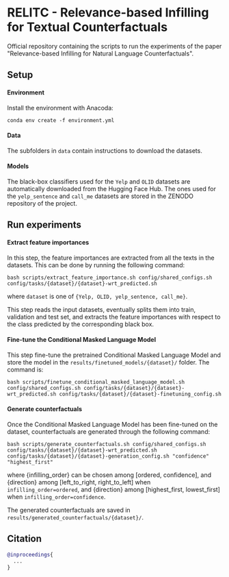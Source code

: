 # RELITC - Relevance-based Infilling for Textual Counterfactuals

Official repository containing the scripts to run the experiments of the paper "Relevance-based Infilling for Natural Language Counterfactuals".


## Setup

#### Environment

Install the environment with Anacoda:

```
conda env create -f environment.yml
```

#### Data

The subfolders in `data` contain instructions to download the datasets.


#### Models

The black-box classifiers used for the `Yelp` and `OLID` datasets are automatically downloaded from the Hugging Face Hub. The ones used for the `yelp_sentence` and `call_me` datasets are stored in the ZENODO repository of the project.


## Run experiments

#### Extract feature importances

In this step, the feature importances are extracted from all the texts in the datasets. This can be done by running the following command:

```
bash scripts/extract_feature_importance.sh config/shared_configs.sh config/tasks/{dataset}/{dataset}-wrt_predicted.sh
```

where `dataset` is one of `{Yelp, OLID, yelp_sentence, call_me}`.

This step reads the input datasets, eventually splits them into train, validation and test set, and extracts the feature importances with respect to the class predicted by the corresponding black box.


#### Fine-tune the Conditional Masked Language Model

This step fine-tune the pretrained Conditional Masked Language Model and store the model in the `results/finetuned_models/{dataset}/` folder. The command is:

```
bash scripts/finetune_conditional_masked_language_model.sh config/shared_configs.sh config/tasks/{dataset}/{dataset}-wrt_predicted.sh config/tasks/{dataset}/{dataset}-finetuning_config.sh
```


#### Generate counterfactuals

Once the Conditional Masked Language Model has been fine-tuned on the dataset, counterfactuals are generated through the following command:

```
bash scripts/generate_counterfactuals.sh config/shared_configs.sh config/tasks/{dataset}/{dataset}-wrt_predicted.sh config/tasks/{dataset}/{dataset}-generation_config.sh "confidence" "highest_first"
```

where {infilling_order} can be chosen among [ordered, confidence], and {direction} among [left_to_right, right_to_left] when `infilling_order=ordered`, and {direction} among [highest_first, lowest_first] when `infilling_order=confidence`.

The generated counterfactuals are saved in `results/generated_counterfactuals/{dataset}/`.


## Citation

```bibtex
@inproceedings{
  ...
}
```
